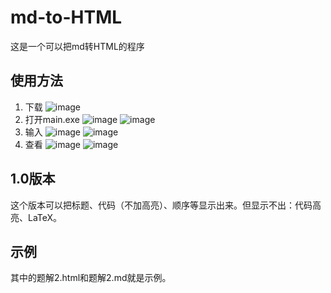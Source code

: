 # md-to-HTML
这是一个可以把md转HTML的程序
## 使用方法
1. 下载
![image](https://user-images.githubusercontent.com/106294609/179448605-8883527a-799c-4eea-beee-b15966944007.png)
2. 打开main.exe
![image](https://user-images.githubusercontent.com/106294609/179448688-b3acd177-5c03-4cde-a99b-b4280a39fa5a.png)
![image](https://user-images.githubusercontent.com/106294609/179448714-1b9deac8-6760-404a-8ae2-a6c6cf8da339.png)
3. 输入
![image](https://user-images.githubusercontent.com/106294609/179448934-f9f31ccb-243f-4ebc-8962-43896601faf8.png)
![image](https://user-images.githubusercontent.com/106294609/179448823-90c39998-553b-4255-a155-fedb12e2f23c.png)
4. 查看
![image](https://user-images.githubusercontent.com/106294609/179448876-f365ca3a-421a-4220-ab72-8f58e1c6986b.png)
![image](https://user-images.githubusercontent.com/106294609/179448897-b4524e12-e730-4a48-bd22-e143e496d374.png)

## 1.0版本
这个版本可以把标题、代码（不加高亮）、顺序等显示出来。但显示不出：代码高亮、LaTeX。
## 示例
其中的题解2.html和题解2.md就是示例。
